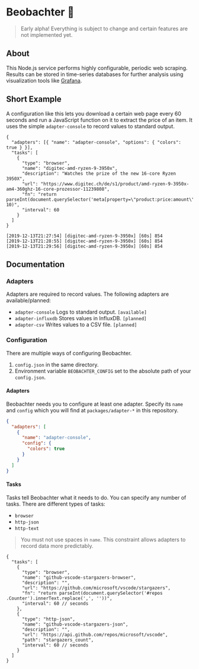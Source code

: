 # Beobachter 👀

> Early alpha! Everything is subject to change and certain features are not implemented yet.

## About

This Node.js service performs highly configurable, periodic web scraping. Results can be stored in time-series databases for further analysis using visualization tools like [Grafana](https://grafana.com).

## Short Example

A configuration like this lets you download a certain web page every 60 seconds and run a JavaScript function on it to extract the price of an item. It uses the simple `adapter-console` to record values to standard output.

```jsonc
{
  "adapters": [{ "name": "adapter-console", "options": { "colors": true } }],
  "tasks": [
    {
      "type": "browser",
      "name": "digitec-amd-ryzen-9-3950x",
      "description": "Watches the prize of the new 16-core Ryzen 3950X",
      "url": "https://www.digitec.ch/de/s1/product/amd-ryzen-9-3950x-am4-360ghz-16-core-prozessor-11239808",
      "fn": "return parseInt(document.querySelector('meta[property=\"product:price:amount\"]').content, 10)",
      "interval": 60
    }
  ]
}
```

```
[2019-12-13T21:27:54] [digitec-amd-ryzen-9-3950x] [60s] 854
[2019-12-13T21:28:55] [digitec-amd-ryzen-9-3950x] [60s] 854
[2019-12-13T21:29:56] [digitec-amd-ryzen-9-3950x] [60s] 854
```

## Documentation

### Adapters

Adapters are required to record values. The following adapters are available/planned:

- `adapter-console` Logs to standard output. `[available]`
- `adapter-influxdb` Stores values in InfluxDB. `[planned]`
- `adapter-csv` Writes values to a CSV file. `[planned]`

### Configuration

There are multiple ways of configuring Beobachter.

1. `config.json` in the same directory.
2. Environment variable `BEOBACHTER_CONFIG` set to the absolute path of your `config.json`.

#### Adapters

Beobachter needs you to configure at least one adapter. Specify its `name` and `config` which you will find at `packages/adapter-*` in this repository.

```json
{
  "adapters": [
    {
      "name": "adapter-console",
      "config": {
        "colors": true
      }
    }
  ]
}
```

#### Tasks

Tasks tell Beobachter what it needs to do. You can specify any number of tasks. There are different types of tasks:

- `browser`
- `http-json`
- `http-text`

> You must not use spaces in `name`. This constraint allows adapters to record data more predictably.

```jsonc
{
  "tasks": [
    {
      "type": "browser",
      "name": "github-vscode-stargazers-browser",
      "description": "",
      "url": "https://github.com/microsoft/vscode/stargazers",
      "fn": "return parseInt(document.querySelector('#repos .Counter').innerText.replace(',', ''))",
      "interval": 60 // seconds
    },
    {
      "type": "http-json",
      "name": "github-vscode-stargazers-json",
      "description": "",
      "url": "https://api.github.com/repos/microsoft/vscode",
      "path": "stargazers_count",
      "interval": 60 // seconds
    }
  ]
}
```

